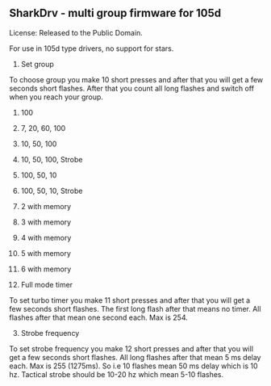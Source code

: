 SharkDrv - multi group firmware for 105d
-----------------------------------------------

License: Released to the Public Domain.

For use in 105d type drivers, no support for stars.

1. Set group

 To choose group you make 10 short presses and after that you will get a few seconds short flashes.
After that you count all long flashes and switch off when you reach your group.

 1. 100
 2. 7, 20, 60, 100
 3. 10, 50, 100
 4. 10, 50, 100, Strobe
 5. 100, 50, 10
 6. 100, 50, 10, Strobe
 7. 2 with memory
 8. 3 with memory
 9. 4 with memory
 10. 5 with memory
 11. 6 with memory

2. Full mode timer

 To set turbo timer you make 11 short presses and after that you will get a few seconds short flashes.
The first long flash after that means no timer. All flashes after that mean one second each. Max is 254.

3. Strobe frequency

 To set strobe frequency you make 12 short presses and after that you will get a few seconds short flashes.
All long flashes after that mean 5 ms delay each. Max is 255 (1275ms).
So i.e 10 flashes mean 50 ms delay which is 10 hz.
Tactical strobe should be 10-20 hz which mean 5-10 flashes.

